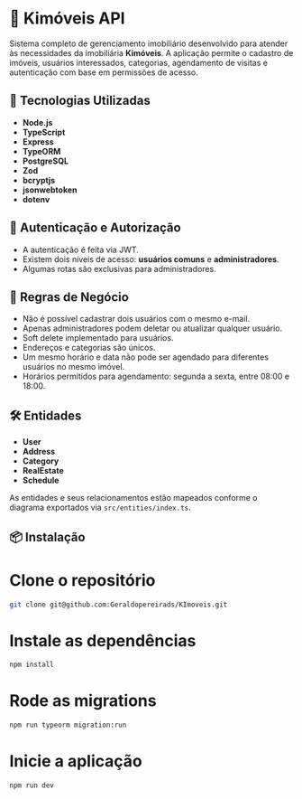 # 🏡 Kimóveis API

Sistema completo de gerenciamento imobiliário desenvolvido para atender às necessidades da imobiliária **Kimóveis**. A aplicação permite o cadastro de imóveis, usuários interessados, categorias, agendamento de visitas e autenticação com base em permissões de acesso.

## 🚀 Tecnologias Utilizadas

- **Node.js**
- **TypeScript**
- **Express**
- **TypeORM**
- **PostgreSQL**
- **Zod**
- **bcryptjs**
- **jsonwebtoken**
- **dotenv**


## 🔐 Autenticação e Autorização

- A autenticação é feita via JWT.
- Existem dois níveis de acesso: **usuários comuns** e **administradores**.
- Algumas rotas são exclusivas para administradores.

## 🧠 Regras de Negócio

- Não é possível cadastrar dois usuários com o mesmo e-mail.
- Apenas administradores podem deletar ou atualizar qualquer usuário.
- Soft delete implementado para usuários.
- Endereços e categorias são únicos.
- Um mesmo horário e data não pode ser agendado para diferentes usuários no mesmo imóvel.
- Horários permitidos para agendamento: segunda a sexta, entre 08:00 e 18:00.


## 🛠️ Entidades

- **User**
- **Address**
- **Category**
- **RealEstate**
- **Schedule**

As entidades e seus relacionamentos estão mapeados conforme o diagrama exportados via `src/entities/index.ts`.

## 📦 Instalação


# Clone o repositório
```bash
git clone git@github.com:Geraldopereirads/KImoveis.git
```

# Instale as dependências
```bash
npm install
```

# Rode as migrations
```bash
npm run typeorm migration:run
```

# Inicie a aplicação
```bash
npm run dev
```

